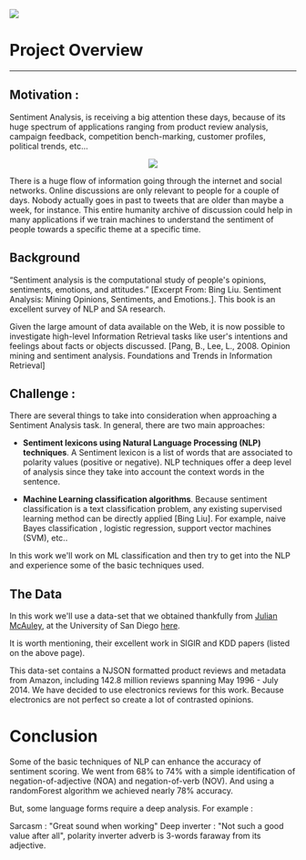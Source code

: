 ![](http://i.imgur.com/wYyRKNn.png?1)

# Project Overview
***

## Motivation :
Sentiment Analysis, is receiving a big attention these days, because of its huge spectrum of applications ranging from product review analysis, campaign feedback, competition bench-marking, customer profiles, political trends, etc...

<center><img src="http://i.imgur.com/hFwQEH3.jpg?1"></center>

There is a huge flow of information going through the internet and social networks. Online discussions are only relevant to people for a couple of days. Nobody actually goes in past to tweets that are older than maybe a week, for instance. This entire humanity archive of discussion could help in many applications if we train machines to understand the sentiment of people towards a specific theme at a specific time. 

## Background
“Sentiment analysis is the computational study of people's opinions, sentiments, emotions, and attitudes.” [Excerpt From: Bing Liu. Sentiment Analysis: Mining Opinions, Sentiments, and Emotions.]. This book is an excellent survey of NLP and SA research.

Given the large amount of data available on the Web, it is now possible to investigate high-level Information Retrieval tasks like user's intentions and feelings about facts or objects discussed. [Pang, B., Lee, L., 2008. Opinion mining and sentiment analysis. Foundations and Trends in Information Retrieval] 


## Challenge :
There are several things to take into consideration when approaching a Sentiment Analysis task. In general, there are two main approaches: 

- **Sentiment lexicons using Natural Language Processing (NLP) techniques**. A Sentiment lexicon is a list of words that are associated to polarity values (positive or negative). NLP techniques offer a deep level of analysis since they take into account the context words in the sentence. 

- **Machine Learning classification algorithms**. Because sentiment classification is a text classification problem, any existing supervised learning method can be directly applied [Bing Liu]. For example,  naive Bayes classification , logistic regression, support vector machines (SVM), etc..

In this work we'll work on ML classification and then try to get into the NLP and experience some of the basic techniques used.

## The Data

In this work we'll use a data-set that we obtained thankfully from [Julian McAuley](http://cseweb.ucsd.edu/~jmcauley/), at the University of San Diego [here](http://jmcauley.ucsd.edu/data/amazon/).

It is worth mentioning, their excellent work in SIGIR and KDD papers (listed on the above page).

This data-set contains a NJSON formatted product reviews and metadata from Amazon, including 142.8 million reviews spanning May 1996 - July 2014. We have decided to use electronics reviews for this work. Because electronics are not perfect so create a lot of contrasted opinions.
 
# Conclusion

Some of the basic techniques of NLP can enhance the accuracy of sentiment scoring. We went from 68% to 74% with a simple identification of negation-of-adjective (NOA) and negation-of-verb (NOV). And using a randomForest algorithm we achieved nearly 78% accuracy.

But, some language forms require a deep analysis. For example :

Sarcasm : "Great sound when working"
Deep inverter : "Not such a good value after all", polarity inverter adverb is 3-words faraway from its adjective.
